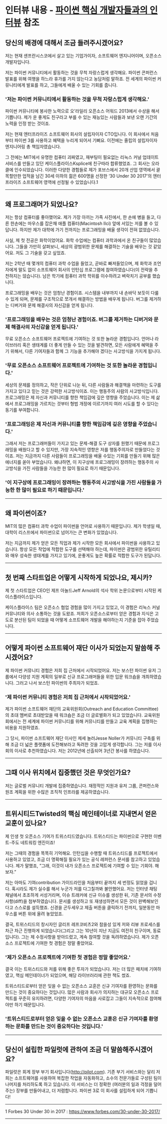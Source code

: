 # 인터뷰 내용 - [파이썬 핵심 개발자들과의 인터뷰](https://product.kyobobook.co.kr/detail/S000001800633) 참조


## 	당신의 배경에 대해서 조금 들려주시겠어요?

저는 현재 샌프란시스코에서 살고 있는 기업가이자, 소프트웨어 엔지니어이며, 오픈소스 개발자입니다.

저는 파이썬 커뮤니티에서 활동하는 것을 무척 자랑스럽게 생각해요. 파이썬 콘퍼런스 발표를 위해 여행을 하느라 휴가를 가지 않는다고 농담처럼 말하죠. 전 세계의 파이썬 커뮤니티에게 발표를 하고, 그들에게 배울 수 있는 기회를 줍니다.

### '저는 파이썬 커뮤니티에서 활동하는 것을 무척 자랑스럽게 생각해요.'

파이썬 커뮤니티에 봉사한 노력으로 오’라일리 오픈소스 어워드 2013에서 수상을 해서 기쁩니다. 제가 운 좋게도 친구라고 부를 수 있는 재능있는 사람들과 보낸 오랜 기간의 노력을 인정 받는 것이죠.

저는 현재 엔터프라이즈 소프트웨어 회사의 설립자이자 CTO입니다. 이 회사에서 처음부터 파이썬 3를 사용하고 혜택을 누리게 되어서 기뻐요. 이전에는 줄립의 설립자이자 엔지니어링 총 책임자였습니다.

그 전에는 MIT에서 유명한 컴퓨터 괴짜였고, 재부팅이 필요없는 리눅스 커널 업데이트 서비스를 만들고 있던 케이스플라이스Ksplice에 친구따라 합류했었죠. 그 회사는 오라클에 인수되었습니다. 이러한 다양한 경험들로 제가 포브스에서 20개 산업 영역에서 괄목할만한 업적을 남긴 30세 이하의 젊은 600명을 선정한 ‘30 Under 30 2017’의 엔터프라이즈 소프트웨어 영역에 선정될 수 있었습니다.1

---
## 왜 프로그래머가 되었나요?

저는 항상 컴퓨터를 좋아했어요. 제가 가장 아끼는 가족 사진에서, 한 손에 병을 들고, 다른 한손에는 마우스를 잡은채 애플 컴퓨터(Macintosh IIci) 앞에 서있는 저를 볼 수 있답니다. 하지만 제가 대학에 가기 전까지는 프로그래밍을 배울 생각이 전혀 없었습니다.

사실, 제 첫 전공은 화학이었어요. 화학 수업에는 컴퓨터 과학과에서 온 친구들이 많았습니다. 그들을 가만히 살펴보니, 세상의 광범위한 문제를 해결하는 기술을 배우는 것 같았어요. 저도 그 기술을 갖고 싶었죠.

저는 2학년 때 몇개의 컴퓨터 과학 수업을 들었고, 곧바로 빠져들었으며, 제 화학과 조언자에게 말도 없이 소프트웨어 회사의 인턴십 프로그램에 참여하였습니다(이 전략을 추천하지는 않습니다). 남은 학기에 컴퓨터 과학 학위를 이수하려고 벼락치기 공부를 했습니다.

프로그래밍을 배우는 것은 엄청난 경험이죠. 시스템을 내부까지 내 손바닥 보듯이 다룰 수 있게 되며, 문제를 구조적으로 쪼개서 해결하는 방법을 배우게 됩니다. 버그를 제거하는 디버거와 문제 해결사의 자신감을 얻게 됩니다.

### '프로그래밍을 배우는 것은 엄청난 경험이죠. 버그를 제거하는 디버거와 문제 해결사의 자신감을 얻게 됩니다.'

무료 오픈소스 소프트웨어 프로젝트에 기여하는 것 또한 놀라운 경험입니다. 언어나 라이브러리 혹은 생태계를 더 좋게 만들 수 있는 것을 발견하면, 모든 사람에게 혜택을 주기 위해서, 다른 기여자들과 함께 그 기능을 추가해야 겠다는 사고방식을 가지게 됩니다.

### '무료 오픈소스 소프트웨어 프로젝트에 기여하는 것 또한 놀라운 경험입니다.'

세상의 문제를 정의하고, 작은 단위로 나눈 뒤, 다른 사람들과 해결책을 마련하는 도구를 가지고 있다고 믿는 것은 강력한 사고방식이죠. 이는 행동주의 사람의 사고방식입니다. 프로그래밍은 제 자신과 커뮤니티를 향한 책임감에 깊은 영향을 주었습니다. 이는 제 삶에서 프로그래밍을 가르치는 것부터 형법 개정에 이르기까지 여러 시도를 할 수 있다는 동기를 부여합니다.

### '프로그래밍은 제 자신과 커뮤니티를 향한 책임감에 깊은 영향을 주었습니다.'

그래서 저는 프로그래머들이 가지고 있는 문제-해결 도구 상자를 원했기 때문에 프로그래밍을 배웠다고 할 수 있지만, 가장 지속적인 영향은 저를 행동주의자로 만들었다는 것이죠. 저는 지금까지 다른 사람들이 프로그래밍을 배울 수있는 기회를 만들기 위해 많은 에너지를 쏟아 부었습니다. 왜냐하면, 이 지구상에 프로그래밍이 장려하는 행동주의 사고방식을 가진 사람들을 가능한 한 많이 필요로 하기 때문입니다.

### '이 지구상에 프로그래밍이 장려하는 행동주의 사고방식을 가진 사람들을 가능한 한 많이 필요로 하기 때문입니다.'

---
## 	왜 파이썬이죠?

MIT의 많은 컴퓨터 과학 수업이 파이썬을 언어로 사용하기 때문입니다. 제가 학생일 때, 대학이 리스프에서 파이썬으로 넘어가는 큰 변화가 있었습니다.

저는 지금까지 제가 얻은 모든 직업과 제가 시작한 모든 회사에서 파이썬을 사용하고 있습니다. 항상 모든 작업에 적합한 도구를 선택해야 하는데, 파이썬은 광범위한 유틸리티와 매우 성숙한 생태계를 가지고 있기에, 운좋게도 높은 확률로 적합한 도구가 된답니다.

---
## 첫 번째 스타트업은 어떻게 시작하게 되었나요, 제시카?

제 첫 스타트업은 CEO인 제프 아놀드Jeff Arnold의 석사 학위 논문으로부터 시작된 케이스플라이스입니다.

케이스플라이스 팀은 오픈소스 협업 경험을 많이 가지고 있었고, 이 경험은 리눅스 커널 커뮤니티와 의사 소통하는 것을 도왔죠. 저희가 오픈소스로부터 얻은 경험과 지식은 고도로 분산된 팀이 되었을 때 어떻게 소프트웨어 개발을 해야하는지 기준을 잡아 주었습니다.

---
## 어떻게 파이썬 소프트웨어 재단 이사가 되었는지 말씀해 주시겠어요?

제 파이썬 커뮤니티 경험은 저희 집 근처에서 시작되었어요. 저는 보스턴 파이썬 유저 그룹에서 다양성 지원 계획의 일부로 신규 프로그래머들을 위한 입문 워크숍을 개최하였습니다. 그러고 나서 보스턴 파이썬의 주최자가 되었죠.

### '제 파이썬 커뮤니티 경험은 저희 집 근처에서 시작되었어요.'

제가 파이썬 소프트웨어 재단의 교육위원회(Outreach and Education Committee)의 초대 멤버로 초대받았을 때 워크숍은 조금 더 글로벌화가 되고 있었습니다. 교육위원회에서는 전 세계에 파이썬 커뮤니티를 위해 커뮤니티를 만들고 교육 계획을 집행하는 비용을 지원하였죠.

그 당시, 파이썬 소프트웨어 재단 이사인 제세 놀러Jesse Noller가 커뮤니티 구축를 위해 조금 더 넓은 플랫폼에 도전해보라고 독려한 것을 고맙게 생각합니다. 그는 저를 이사회의 이사로 추천하였습니다. 저는 2012년에 선출되어 3년간 봉사를 하였습니다.

---
## 	그때 이사 위치에서 집중했던 것은 무엇인가요?
	
저는 글로벌 커뮤니티 개발에 집중하였습니다. 재정적인 지원과 유저 그룹, 콘퍼런스와 원조 계획을 위한 수많은 조직적 인프라를 제공하였습니다.

---
## 	트위시티드Twisted의 핵심 메인테이너로 지내면서 얻은 교훈이 있나요?

제 인생 첫 오픈소스 기여가 트위스티드였습니다. 트위스티드는 파이썬으로 구현한 이벤트-주도 네트워킹 엔진이죠!

저는 그때의 경험을 똑똑히 기억해요. 인턴십을 수행할 때 트위스티드를 프로젝트에서 사용하고 있었고, 조금 더 명확해질 필요가 있는 공식 레퍼런스 문서를 참고하고 있었습니다. 제가 말했죠, “그래, 이것이 내가 오픈소스 프로젝트에 기여할 수 있는 기회야. 해보자.”

저는 아마도 기여contribution 가이드라인을 처음부터 끝까지 세 번정도 읽었을 겁니다. 혹시라도 제가 실수를 해서 누군가 저를 다그칠까봐 불안했어요. 저는 인터넷 채팅 채널에서 초조하게 서성거리며, 이슈 트래커에 신규 이슈를 생성한 뒤, 기존 문서의 수정 사항(diff)을 첨부하였습니다. 문서를 생성하고 또 재생성하면서 모든 것이 완벽해보인다고 스스로를 설득했죠. 신경을 곤두세우고 제출 버튼을 클릭하기 전까지, 일분동안 마우스를 버튼 위에 올려 놓았었죠.

결국, 트위스티드의 창시자인 글리프 레프코비츠2와 참을성 있게 저와 리뷰 프로세스를 차근 차근 진행하게 되었습니다(그리고 그는 10년이 지난 지금도 여전히 친구이며, 동료입니다). 그는 제 수정사항을 받아드렸고, 계속 참여할 것을 독려하였습니다. 제가 오픈소스 프로젝트에 기여한 첫 경험은 정말 좋았어요.

### '제가 오픈소스 프로젝트에 기여한 첫 경험은 정말 좋았어요.'

결국 이는 트위스티드와 저를 위해 좋은 투자가 되었습니다. 저는 더 많은 패치에 기여하였고, 핵심 메인테이너가 되었으며, 해당 라이브러리에 관한 책도 썼죠.

트위스티드로부터 얻은 잊을 수 없는 오픈소스 교훈은 신규 기여자를 환영하는 문화를 만드는 것이 중요하다는 것입니다. 많은 사람과 회사가 의지하는 대규모 오픈소스 프로젝트를 꾸준히 유지하려면, 다양한 기여자의 마음을 사로잡고 그들이 지속적으로 참여해야만 하기 때문입니다.

### '트위스티드로부터 얻은 잊을 수 없는 오픈소스 교훈은 신규 기여자를 환영하는 문화를 만드는 것이 중요하다는 것입니다.'

---
## 당신이 설립한 파일럿에 관하여 조금 더 말씀해주시겠어요?
	
파일럿은 회계 장부 부기 회사입니다(http://pilot.com). 기존 부기 서비스와는 달리 저희는 소프트웨어를 사용하여 복잡한 작업을 자동화하고, 소수의 전문가들로 구성된 팀이 나머지를 처리하도록 하고 있습니다. 이 서비스는 더 정확한 (여러분의 일과 걱정을 덜어주는) 장부를 만들어내고, 더 저렴합니다. 파이썬 3로 이 회사를 설립하게 되어 기쁩니다!


---

1    Forbes 30 Under 30 in 2017 : https://www.forbes.com/30-under-30-2017/


---